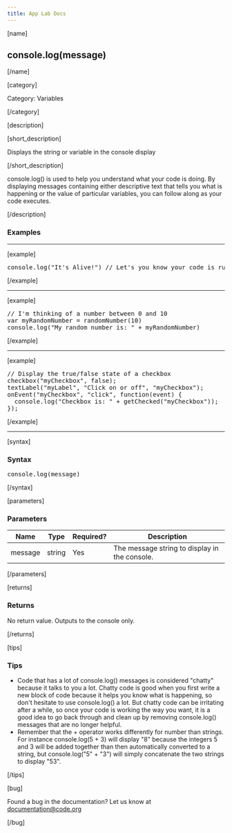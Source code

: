 ```yaml
---
title: App Lab Docs
---
```


[name]

## console.log(message)

[/name]


[category]

Category: Variables

[/category]

[description]

[short_description]

Displays the string or variable in the console display

[/short_description]

console.log() is used to help you understand what your code is doing.  By displaying messages containing either descriptive text that tells you what is happening or the value of particular variables, you can follow along as your code executes.

[/description]

### Examples
____________________________________________________

[example]

<pre>
console.log("It's Alive!") // Let's you know your code is running
</pre>

[/example]

____________________________________________________

[example]

<pre>
// I'm thinking of a number between 0 and 10
var myRandomNumber = randomNumber(10)
console.log("My random number is: " + myRandomNumber)
</pre>

[/example]

____________________________________________________
[example]

<pre>
// Display the true/false state of a checkbox
checkbox("myCheckbox", false);
textLabel("myLabel", "Click on or off", "myCheckbox");
onEvent("myCheckbox", "click", function(event) {
  console.log("Checkbox is: " + getChecked("myCheckbox"));
});
</pre>

[/example]

____________________________________________________

[syntax]

### Syntax
<pre>
console.log(message)
</pre>

[/syntax]

[parameters]

### Parameters

| Name  | Type | Required? | Description |
|-----------------|------|-----------|-------------|
| message | string | Yes | The message string to display in the console.  |

[/parameters]

[returns]

### Returns
No return value. Outputs to the console only.

[/returns]

[tips]

### Tips
- Code that has a lot of console.log() messages is considered "chatty" because it talks to you a lot.  Chatty code is good when you first write a new block of code because it helps you know what is happening, so don't hesitate to use console.log() a lot.  But chatty code can be irritating after a while, so once your code is working the way you want, it is a good idea to go back through and clean up by removing console.log() messages that are no longer helpful.  
- Remember that the + operator works differently for number than strings.  For instance console.log(5 + 3) will display "8" because the integers 5 and 3 will be added together than then automatically converted to a string, but console.log("5" + "3") will simply concatenate the two strings to display "53".

[/tips]

[bug]

Found a bug in the documentation? Let us know at documentation@code.org

[/bug]
